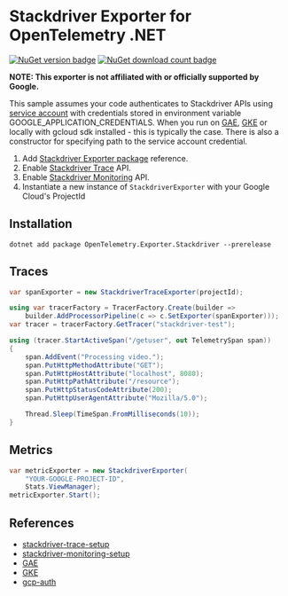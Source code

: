 # Stackdriver Exporter for OpenTelemetry .NET

[![NuGet version badge](https://img.shields.io/nuget/v/OpenTelemetry.Exporter.Stackdriver.svg)](https://www.nuget.org/packages/OpenTelemetry.Exporter.Stackdriver)
[![NuGet download count badge](https://img.shields.io/nuget/dt/OpenTelemetry.Exporter.Stackdriver.svg)](https://www.nuget.org/packages/OpenTelemetry.Exporter.Stackdriver)

**NOTE: This exporter is not affiliated with or officially supported by
Google.**

This sample assumes your code authenticates to Stackdriver APIs using [service
account][gcp-auth] with credentials stored in environment variable
GOOGLE_APPLICATION_CREDENTIALS. When you run on [GAE][GAE], [GKE][GKE] or
locally with gcloud sdk installed - this is typically the case. There is also a
constructor for specifying path to the service account credential.

1. Add [Stackdriver Exporter
   package][OpenTelemetry-exporter-stackdriver-myget-url] reference.
2. Enable [Stackdriver Trace][stackdriver-trace-setup] API.
3. Enable [Stackdriver Monitoring][stackdriver-monitoring-setup] API.
4. Instantiate a new instance of `StackdriverExporter` with your Google Cloud's
   ProjectId

## Installation

```shell
dotnet add package OpenTelemetry.Exporter.Stackdriver --prerelease
```

## Traces

```csharp
var spanExporter = new StackdriverTraceExporter(projectId);

using var tracerFactory = TracerFactory.Create(builder =>
    builder.AddProcessorPipeline(c => c.SetExporter(spanExporter)));
var tracer = tracerFactory.GetTracer("stackdriver-test");

using (tracer.StartActiveSpan("/getuser", out TelemetrySpan span))
{
    span.AddEvent("Processing video.");
    span.PutHttpMethodAttribute("GET");
    span.PutHttpHostAttribute("localhost", 8080);
    span.PutHttpPathAttribute("/resource");
    span.PutHttpStatusCodeAttribute(200);
    span.PutHttpUserAgentAttribute("Mozilla/5.0");

    Thread.Sleep(TimeSpan.FromMilliseconds(10));
}
```

## Metrics

```csharp
var metricExporter = new StackdriverExporter(
    "YOUR-GOOGLE-PROJECT-ID",
    Stats.ViewManager);
metricExporter.Start();
```

## References

* [stackdriver-trace-setup](https://cloud.google.com/trace/docs/setup/)
* [stackdriver-monitoring-setup](https://cloud.google.com/monitoring/api/enable-api)
* [GAE](https://cloud.google.com/appengine/docs/flexible/dotnet/quickstart)
* [GKE](https://codelabs.developers.google.com/codelabs/cloud-kubernetes-aspnetcore/index.html)
* [gcp-auth](https://cloud.google.com/docs/authentication/getting-started)

[stackdriver-trace-setup]: https://cloud.google.com/trace/docs/setup/
[stackdriver-monitoring-setup]:
    https://cloud.google.com/monitoring/api/enable-api
[GAE]: https://cloud.google.com/appengine/docs/flexible/dotnet/quickstart
[GKE]:
    https://codelabs.developers.google.com/codelabs/cloud-kubernetes-aspnetcore/index.html
[gcp-auth]: https://cloud.google.com/docs/authentication/getting-started
[OpenTelemetry-exporter-stackdriver-myget-url]:
    https://www.nuget.org/packages/OpenTelemetry.Exporter.Stackdriver

